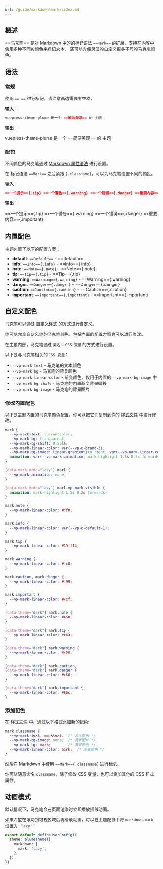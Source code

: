 ```yaml
---
url: /guide/markdown/mark/index.md
---
```

## 概述

\==马克笔== 是对 Markdown 中的的标记语法 `==Mark==` 的扩展，支持在内容中使用多种不同的颜色来标记文本，
还可以方便灵活的自定义更多不同的马克笔颜色。

## 语法

### 常规

使用 `== ==` 进行标记。请注意两边需要有空格。

**输入：**

```md
vuepress-theme-plume 是一个 ==简洁美观== 的 主题
```

**输出：**

vuepress-theme-plume 是一个 ==简洁美观== 的 主题

### 配色

不同颜色的马克笔通过 [Markdown 属性语法](./extensions.md#属性支持) 进行设置。

在 标记语法 `==Mark==` 之后紧跟 `{.classname}`，可以为马克笔设置不同的颜色。

**输入：**

```md
==一个提示=={.tip} ==一个警告=={.warning} ==一个错误=={.danger} ==重要内容=={.important}
```

**输出：**

\==一个提示=={.tip} ==一个警告=={.warning} ==一个错误=={.danger} ==重要内容=={.important}

## 内置配色

主题内置了以下的配置方案：

* **default**: `==Default==` - ==Default==
* **info**: `==Info=={.info}` - ==Info=={.info}
* **note**: `==Note=={.note}` - ==Note=={.note}
* **tip**: `==Tip=={.tip}` - ==Tip=={.tip}
* **warning**: `==Warning=={.warning}` - ==Warning=={.warning}
* **danger**: `==Danger=={.danger}` - ==Danger=={.danger}
* **caution**: `==Caution=={.caution}` - ==Caution=={.caution}
* **important**: `==Important=={.important}` - ==Important=={.important}

## 自定义配色

马克笔可以通过 [自定义样式](../custom/style.md) 的方式进行自定义。

你可以完全自定义你的马克笔颜色，包括内置的配置方案也可以进行修改。

在主题内部，马克笔通过 `类名` + `CSS 变量` 的方式进行设置。

以下是与马克笔相关的 `CSS 变量`：

* `--vp-mark-text` - 马克笔的文本颜色
* `--vp-mark-bg` - 马克笔的背景颜色
* `--vp-mark-linear-color` - 渐变颜色，仅用于内置的 `--vp-mark-bg-image` 中
* `--vp-mark-bg-shift` - 马克笔的内置渐变背景偏移
* `--vp-mark-bg-image` - 马克笔的背景图片

### 修改内置配色

以下是主题内置的马克笔颜色配置，你可以把它们复制到你的 [样式文件](../custom/style.md#style-文件) 中进行修改。

```css :collapsed-lines
mark {
  --vp-mark-text: currentcolor;
  --vp-mark-bg: transparent;
  --vp-mark-bg-shift: 0.55lh;
  --vp-mark-linear-color: var(--vp-c-brand-3);
  --vp-mark-bg-image: linear-gradient(to right, var(--vp-mark-linear-color) 50%, transparent 50%);
  animation: var(--vp-mark-animation, mark-highlight 1.5s 0.5s forwards);
}

[data-mark-mode="lazy"] mark {
  --vp-mark-animation: none;
}

[data-mark-mode="lazy"] mark.vp-mark-visible {
  animation: mark-highlight 1.5s 0.2s forwards;
}

mark.note {
  --vp-mark-linear-color: #ff0;
}

mark.info {
  --vp-mark-linear-color: var(--vp-c-default-1);
}

mark.tip {
  --vp-mark-linear-color: #39ff14;
}

mark.warning {
  --vp-mark-linear-color: #fc0;
}

mark.caution, mark.danger {
  --vp-mark-linear-color: #f99;
}

mark.important {
  --vp-mark-linear-color: #ccf;
}

[data-theme="dark"] mark.note {
  --vp-mark-linear-color: #660;
}

[data-theme="dark"] mark.tip {
  --vp-mark-linear-color: #063;
}

[data-theme="dark"] mark.warning {
  --vp-mark-linear-color: #c60;
}

[data-theme="dark"] mark.caution,
[data-theme="dark"] mark.danger {
  --vp-mark-linear-color: #c66;
}

[data-theme="dark"] mark.important {
  --vp-mark-linear-color: #66c;
}
```

### 添加配色

在 [样式文件](../custom/style.md#style-文件) 中，通过以下格式添加新的配色:

```css
mark.classname {
  --vp-mark-text: marktext;  /* 文本颜色 */
  --vp-mark-bg-image: none;  /* 背景图片 */
  --vp-mark-bg: mark;        /* 背景颜色 */
  --vp-mark-linear-color: mark;  /* 渐变颜色 */
}
```

然后在 Markdown 中使用 `==Mark=={.classname}` 进行标记。

你可以随意命名 `classname`，除了修改 CSS 变量，也可以添加其他的 CSS 样式属性。

## 动画模式

默认情况下，马克笔会在页面渲染时立即播放描线动画。

如果希望在滚动到可视区域后再播放动画，可以在主题配置中将 `markdown.mark` 设置为 `'lazy'`：

```ts title=".vuepress/config.ts" {5}
export default defineUserConfig({
  theme: plumeTheme({
    markdown: {
      mark: 'lazy',
    },
  }),
})
```
